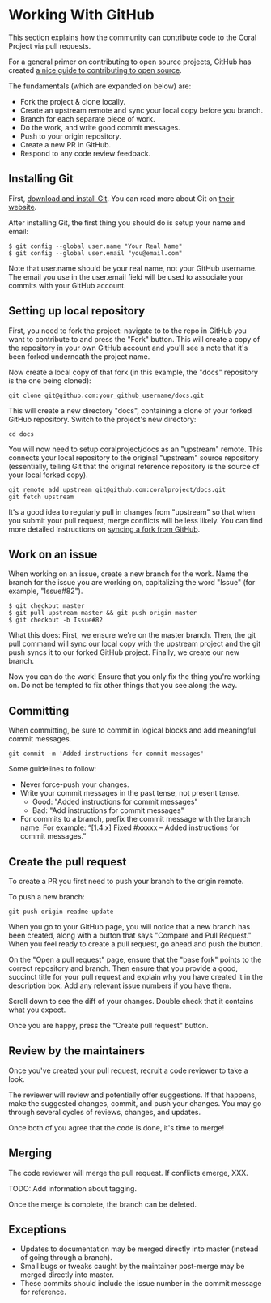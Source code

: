 # Working With GitHub

This section explains how the community can contribute code to the Coral Project via pull requests.

For a general primer on contributing to open source projects, GitHub has created [a nice guide to contributing to open source](https://guides.github.com/activities/contributing-to-open-source/).

The fundamentals (which are expanded on below) are:

* Fork the project & clone locally.
* Create an upstream remote and sync your local copy before you branch.
* Branch for each separate piece of work.
* Do the work, and write good commit messages.
* Push to your origin repository.
* Create a new PR in GitHub.
* Respond to any code review feedback.

## Installing Git

First, [download and install Git](https://git-scm.com/download). You can read more about Git on [their website](https://git-scm.com/).

After installing Git, the first thing you should do is setup your name and email:

    $ git config --global user.name "Your Real Name"
    $ git config --global user.email "you@email.com"
    
Note that user.name should be your real name, not your GitHub username. The email you use in the user.email field will be used to associate your commits with your GitHub account.

## Setting up local repository

First, you need to fork the project: navigate to to the repo in GitHub you want to contribute to and press the "Fork" button. This will create a copy of the repository in your own GitHub account and you'll see a note that it's been forked underneath the project name.

Now create a local copy of that fork (in this example, the "docs" repository is the one being cloned):

    git clone git@github.com:your_github_username/docs.git

This will create a new directory "docs", containing a clone of your forked GitHub repository. Switch to the project's new directory:

    cd docs
    
You will now need to setup coralproject/docs as an "upstream" remote. This connects your local repository to the original "upstream" source repository (essentially, telling Git that the original reference repository is the source of your local forked copy). 

    git remote add upstream git@github.com:coralproject/docs.git
    git fetch upstream
    
It's a good idea to regularly pull in changes from "upstream" so that when you submit your pull request, merge conflicts will be less likely. You can find more detailed instructions on [syncing a fork from GitHub](https://help.github.com/articles/syncing-a-fork/).    

## Work on an issue

When working on an issue, create a new branch for the work. Name the branch for the issue you are working on, capitalizing the word "Issue" (for example, "Issue#82").

    $ git checkout master
    $ git pull upstream master && git push origin master
    $ git checkout -b Issue#82
    
What this does: First, we ensure we're on the master branch. Then, the git pull command will sync our local copy with the upstream project and the git push syncs it to our forked GitHub project. Finally, we create our new branch.

Now you can do the work! Ensure that you only fix the thing you're working on. Do not be tempted to fix other things that you see along the way.

## Committing

When committing, be sure to commit in logical blocks and add meaningful commit messages. 

    git commit -m 'Added instructions for commit messages'
    
Some guidelines to follow:

* Never force-push your changes.
* Write your commit messages in the past tense, not present tense.
    * Good: "Added instructions for commit messages"
    * Bad: "Add instructions for commit messages"
* For commits to a branch, prefix the commit message with the branch name. For example: “[1.4.x] Fixed #xxxxx – Added instructions for commit messages.”

## Create the pull request

To create a PR you first need to push your branch to the origin remote.

To push a new branch:

    git push origin readme-update

When you go to your GitHub page, you will notice that a new branch has been created, along with a button that says "Compare and Pull Request." When you feel ready to create a pull request, go ahead and push the button.

On the "Open a pull request" page, ensure that the "base fork" points to the correct repository and branch. Then ensure that you provide a good, succinct title for your pull request and explain why you have created it in the description box. Add any relevant issue numbers if you have them.

Scroll down to see the diff of your changes. Double check that it contains what you expect.

Once you are happy, press the "Create pull request" button. 

## Review by the maintainers

Once you've created your pull request, recruit a code reviewer to take a look.

The reviewer will review and potentially offer suggestions. If that happens, make the suggested changes, commit, and push your changes. You may go through several cycles of reviews, changes, and updates.

Once both of you agree that the code is done, it's time to merge!

## Merging

The code reviewer will merge the pull request. If conflicts emerge, XXX.

TODO: Add information about tagging.

Once the merge is complete, the branch can be deleted.

## Exceptions

* Updates to documentation may be merged directly into master (instead of going through a branch).
* Small bugs or tweaks caught by the maintainer post-merge may be merged directly into master.
 * These commits should include the issue number in the commit message for reference.

